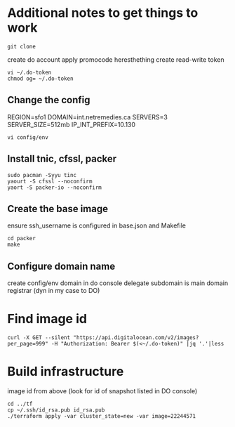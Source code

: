 # Additional notes to get things to work

```
git clone
```
create do account
apply promocode heresthething
create read-write token
```
vi ~/.do-token
chmod og= ~/.do-token
```
## Change the config
REGION=sfo1
DOMAIN=int.netremedies.ca
SERVERS=3
SERVER_SIZE=512mb
IP_INT_PREFIX=10.130
```
vi config/env
```
## Install tnic, cfssl, packer
```
sudo pacman -Syyu tinc
yaourt -S cfssl --noconfirm
yaort -S packer-io --noconfirm
```
## Create the base image
ensure ssh_username is configured in base.json and Makefile
```
cd packer
make
```
## Configure domain name
create  config/env domain in do console
delegate subdomain is main domain registrar (dyn in my case to DO)
# Find image id

```
curl -X GET --silent "https://api.digitalocean.com/v2/images?per_page=999" -H "Authorization: Bearer $(<~/.do-token)" |jq '.'|less
```
# Build infrastructure
image id from above (look for id of snapshot listed in DO console)
```
cd ../tf
cp ~/.ssh/id_rsa.pub id_rsa.pub
./terraform apply -var cluster_state=new -var image=22244571
```
